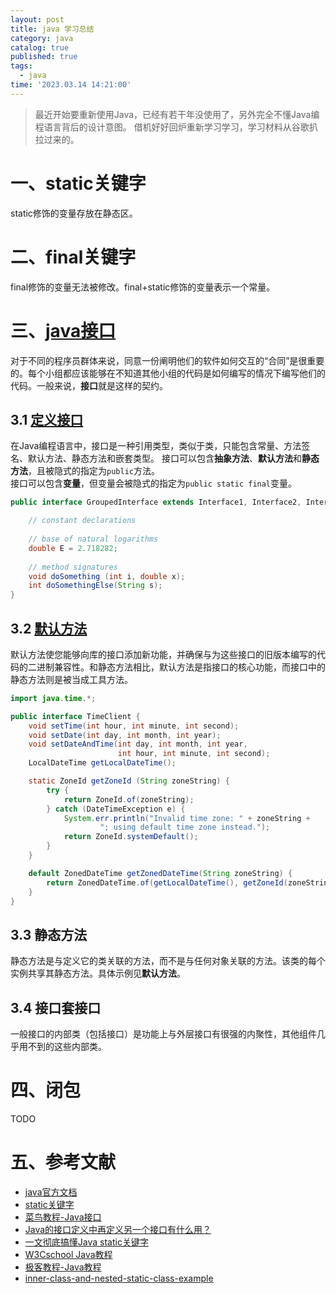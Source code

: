 ```yaml
---
layout: post
title: java 学习总结
category: java
catalog: true
published: true
tags:
  - java
time: '2023.03.14 14:21:00'
---
```

> 最近开始要重新使用Java，已经有若干年没使用了，另外完全不懂Java编程语言背后的设计意图。
> 借机好好回炉重新学习学习，学习材料从谷歌扒拉过来的。

# 一、static关键字
static修饰的变量存放在静态区。

# 二、final关键字
final修饰的变量无法被修改。final+static修饰的变量表示一个常量。

# 三、[java接口](https://docs.oracle.com/javase/tutorial/java/IandI/createinterface.html)
对于不同的程序员群体来说，同意一份阐明他们的软件如何交互的“合同”是很重要的。每个小组都应该能够在不知道其他小组的代码是如何编写的情况下编写他们的代码。一般来说，**接口**就是这样的契约。

## 3.1 [定义接口](https://docs.oracle.com/javase/tutorial/java/IandI/interfaceDef.html)
在Java编程语言中，接口是一种引用类型，类似于类，只能包含常量、方法签名、默认方法、静态方法和嵌套类型。
接口可以包含**抽象方法**、**默认方法**和**静态方法**，且被隐式的指定为`public`方法。  
接口可以包含**变量**，但变量会被隐式的指定为`public static final`变量。
```java
public interface GroupedInterface extends Interface1, Interface2, Interface3 {

    // constant declarations
    
    // base of natural logarithms
    double E = 2.718282;
 
    // method signatures
    void doSomething (int i, double x);
    int doSomethingElse(String s);
}
```

## 3.2 [默认方法](https://docs.oracle.com/javase/tutorial/java/IandI/defaultmethods.html)
默认方法使您能够向库的接口添加新功能，并确保与为这些接口的旧版本编写的代码的二进制兼容性。和静态方法相比，默认方法是指接口的核心功能，而接口中的静态方法则是被当成工具方法。
```java
import java.time.*;

public interface TimeClient {
    void setTime(int hour, int minute, int second);
    void setDate(int day, int month, int year);
    void setDateAndTime(int day, int month, int year,
                        int hour, int minute, int second);
    LocalDateTime getLocalDateTime();

    static ZoneId getZoneId (String zoneString) {
        try {
            return ZoneId.of(zoneString);
        } catch (DateTimeException e) {
            System.err.println("Invalid time zone: " + zoneString +
                    "; using default time zone instead.");
            return ZoneId.systemDefault();
        }
    }

    default ZonedDateTime getZonedDateTime(String zoneString) {
        return ZonedDateTime.of(getLocalDateTime(), getZoneId(zoneString));
    }
}
```

## 3.3 静态方法
静态方法是与定义它的类关联的方法，而不是与任何对象关联的方法。该类的每个实例共享其静态方法。具体示例见**默认方法**。

## 3.4 接口套接口
一般接口的内部类（包括接口）是功能上与外层接口有很强的内聚性，其他组件几乎用不到的这些内部类。

# 四、闭包
TODO

# 五、参考文献
- [java官方文档](https://docs.oracle.com/javase/tutorial/java/)
- [static关键字](https://tobebetterjavaer.com/oo/static.html#_01%E3%80%81%E9%9D%99%E6%80%81%E5%8F%98%E9%87%8F)
- [菜鸟教程-Java接口](https://www.runoob.com/java/java-interfaces.html)
- [Java的接口定义中再定义另一个接口有什么用？](https://www.zhihu.com/question/47633768)
- [一文彻底搞懂Java static关键字](https://tobebetterjavaer.com/oo/static.html)
- [W3Cschool Java教程](https://www.w3cschool.cn/java/dict.html)
- [极客教程-Java教程](https://geek-docs.com/java/java-tutorial/fileswalk.html)
- [inner-class-and-nested-static-class-example](https://docs.oracle.com/javase/tutorial/java/javaOO/nested.html#inner-class-and-nested-static-class-example)

